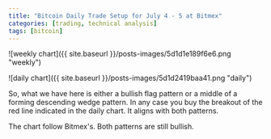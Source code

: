 ```yaml
---
title: "Bitcoin Daily Trade Setup for July 4 - 5 at Bitmex"
categories: [trading, technical analysis]
tags: [bitcoin]
---
```


![weekly chart]({{ site.baseurl }}/posts-images/5d1d1e189f6e6.png "weekly")

![daily chart]({{ site.baseurl }}/posts-images/5d1d2419baa41.png "daily")

So, what we have here is either a bullish flag pattern or a middle of a forming descending wedge pattern. 
In any case you buy the breakout of the red line indicated in the daily chart. It aligns with both patterns.

The chart follow Bitmex's. Both patterns are still bullish.